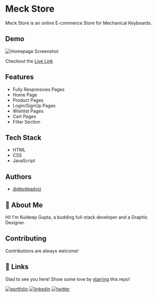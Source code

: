 # Meck Store

Meck Store is an online E-commerce Store for Mechanical Keyboards.

## Demo

![Homepage Screenshot](https://user-images.githubusercontent.com/54413717/153729245-288ba8ca-e547-4aa7-a201-44f79a15170f.png)

Checkout the [Live Link](https://meck-store.netlify.app/)

## Features

- Fully Responsives Pages
- Home Page
- Product Pages
- Login/SignUp Pages
- Wishlist Pages
- Cart Pages
- Filter Section

## Tech Stack

- HTML
- CSS
- JavaScript

## Authors

- [@devdeadviz](https://github.com/devdeadviz)

## 🚀 About Me

Hi! I'm Kuldeep Gupta, a budding full-stack developer and a Graphic Designer.

## Contributing

Contributions are always welcome!

## 🔗 Links

Glad to see you here! Show some love by [starring](https://github.com/devdeadviz/meck-store) this repo!

[![portfolio](https://img.shields.io/badge/my_portfolio-000?style=for-the-badge&logo=ko-fi&logoColor=white)](https://kuldeepgupta.netlify.app/)
[![linkedin](https://img.shields.io/badge/linkedin-0A66C2?style=for-the-badge&logo=linkedin&logoColor=white)](https://www.linkedin.com/in/devdeadviz/)
[![twitter](https://img.shields.io/badge/twitter-1DA1F2?style=for-the-badge&logo=twitter&logoColor=white)](https://twitter.com/devdeadviz)

